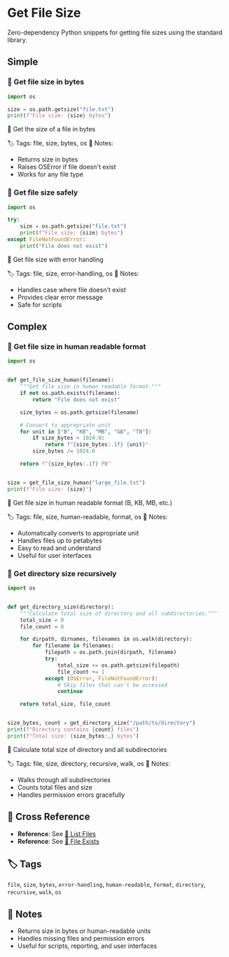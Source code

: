 # Get File Size

Zero-dependency Python snippets for getting file sizes using the standard library.

## Simple

### 🧩 Get file size in bytes

```python
import os

size = os.path.getsize("file.txt")
print(f"File size: {size} bytes")
```

📂 Get the size of a file in bytes

🏷️ Tags: file, size, bytes, os
📝 Notes:
- Returns size in bytes
- Raises OSError if file doesn't exist
- Works for any file type

### 🧩 Get file size safely

```python
import os

try:
    size = os.path.getsize("file.txt")
    print(f"File size: {size} bytes")
except FileNotFoundError:
    print("File does not exist")
```

📂 Get file size with error handling

🏷️ Tags: file, size, error-handling, os
📝 Notes:
- Handles case where file doesn't exist
- Provides clear error message
- Safe for scripts

## Complex

### 🧩 Get file size in human readable format

```python
import os


def get_file_size_human(filename):
    """Get file size in human readable format."""
    if not os.path.exists(filename):
        return "File does not exist"

    size_bytes = os.path.getsize(filename)

    # Convert to appropriate unit
    for unit in ["B", "KB", "MB", "GB", "TB"]:
        if size_bytes < 1024.0:
            return f"{size_bytes:.1f} {unit}"
        size_bytes /= 1024.0

    return f"{size_bytes:.1f} PB"


size = get_file_size_human("large_file.txt")
print(f"File size: {size}")
```

📂 Get file size in human readable format (B, KB, MB, etc.)

🏷️ Tags: file, size, human-readable, format, os
📝 Notes:
- Automatically converts to appropriate unit
- Handles files up to petabytes
- Easy to read and understand
- Useful for user interfaces

### 🧩 Get directory size recursively

```python
import os


def get_directory_size(directory):
    """Calculate total size of directory and all subdirectories."""
    total_size = 0
    file_count = 0

    for dirpath, dirnames, filenames in os.walk(directory):
        for filename in filenames:
            filepath = os.path.join(dirpath, filename)
            try:
                total_size += os.path.getsize(filepath)
                file_count += 1
            except (OSError, FileNotFoundError):
                # Skip files that can't be accessed
                continue

    return total_size, file_count


size_bytes, count = get_directory_size("/path/to/directory")
print(f"Directory contains {count} files")
print(f"Total size: {size_bytes:,} bytes")
```

📂 Calculate total size of directory and all subdirectories

🏷️ Tags: file, size, directory, recursive, walk, os
📝 Notes:
- Walks through all subdirectories
- Counts total files and size
- Handles permission errors gracefully

## 🔗 Cross Reference

- **Reference**: See [📂 List Files](get_current_directory.md)
- **Reference**: See [📂 File Exists](file_exists.md)

## 🏷️ Tags

`file`, `size`, `bytes`, `error-handling`, `human-readable`, `format`, `directory`, `recursive`, `walk`, `os`

## 📝 Notes
- Returns size in bytes or human-readable units
- Handles missing files and permission errors
- Useful for scripts, reporting, and user interfaces
